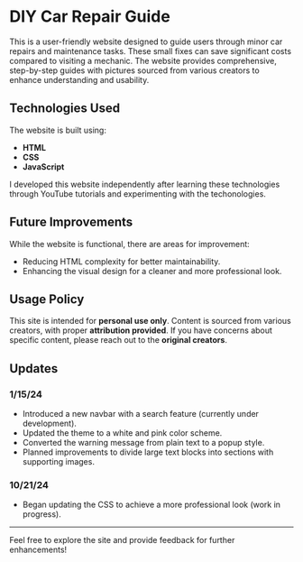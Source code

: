 # DIY Car Repair Guide

This is a user-friendly website designed to guide users through minor car repairs and maintenance tasks. These small fixes can save significant costs compared to visiting a mechanic. The website provides comprehensive, step-by-step guides with pictures sourced from various creators to enhance understanding and usability.

## Technologies Used
The website is built using:
- **HTML**
- **CSS**
- **JavaScript**

I developed this website independently after learning these technologies through YouTube tutorials and experimenting with the techonologies.

## Future Improvements
While the website is functional, there are areas for improvement:
- Reducing HTML complexity for better maintainability.
- Enhancing the visual design for a cleaner and more professional look.

## Usage Policy
This site is intended for **personal use only**. Content is sourced from various creators, with proper **attribution provided**. If you have concerns about specific content, please reach out to the **original creators**.

## Updates
### 1/15/24
- Introduced a new navbar with a search feature (currently under development).
- Updated the theme to a white and pink color scheme.
- Converted the warning message from plain text to a popup style.
- Planned improvements to divide large text blocks into sections with supporting images.

### 10/21/24
- Began updating the CSS to achieve a more professional look (work in progress).

---
Feel free to explore the site and provide feedback for further enhancements!
